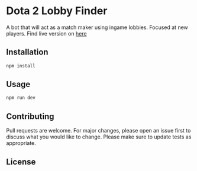 # Dota 2 Lobby Finder

A bot that will act as a match maker using ingame lobbies. Focused at new players.
Find live version on [here](http://lobbyfinder.devinda.me/)

## Installation

```bash
npm install
```

## Usage

```bash
npm run dev
```

## Contributing

Pull requests are welcome. For major changes, please open an issue first to discuss what you would like to change.
Please make sure to update tests as appropriate.

## License
